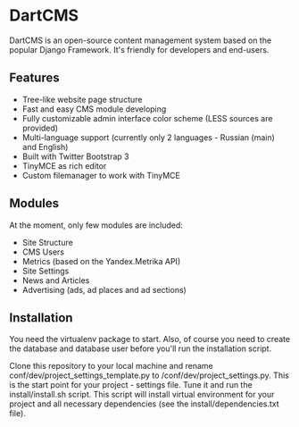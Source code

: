 DartCMS
=======

DartCMS is an open-source content management system based on the popular Django Framework. It's friendly for developers
and end-users.


Features
--------

- Tree-like website page structure
- Fast and easy CMS module developing
- Fully customizable admin interface color scheme (LESS sources are provided)
- Multi-language support (currently only 2 languages - Russian (main) and English)
- Built with Twitter Bootstrap 3
- TinyMCE as rich editor
- Custom filemanager to work with TinyMCE


Modules
-------

At the moment, only few modules are included:

- Site Structure
- CMS Users
- Metrics (based on the Yandex.Metrika API)
- Site Settings
- News and Articles
- Advertising (ads, ad places and ad sections)


Installation
------------

You need the virtualenv package to start. Also, of course you need to create the database and database user before you'll
run the installation script.

Clone this repository to your local machine and rename conf/dev/project_settings_template.py
to /conf/dev/project_settings.py. This is the start point for your project - settings file. Tune it and run the
install/install.sh script. This script will install virtual environment for your project and all necessary dependencies
(see the install/dependencies.txt file).
